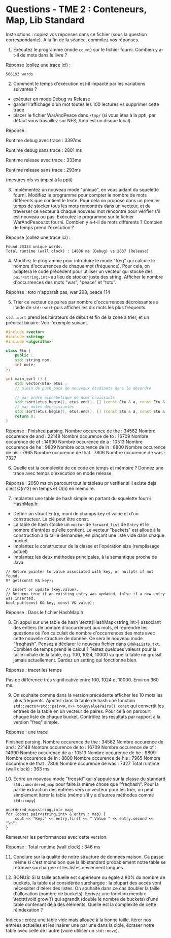 # Questions - TME 2 : Conteneurs, Map, Lib Standard

Instructions : copiez vos réponses dans ce fichier (sous la question correspondante). A la fin de la séance, commitez vos réponses.

1) Exécutez le programme (mode `count`) sur le fichier fourni. Combien y a-t-il de mots dans le livre ?

Réponse (collez une trace ici) :

```
566193 words
```


2) Comment le temps d'exécution est-il impacté par les variations suivantes ?

- exécuter en mode Debug vs Release
- garder l'affichage d'un mot toutes les 100 lectures vs supprimer cette trace
- placer le fichier WarAndPeace dans `/tmp/` (si vous êtes à la ppti, par défaut vous travaillez sur NFS, /tmp est un disque local).

Réponse :

Runtime debug avec trace : 3397ms

Runtime debug sans trace : 2801 ms

Runtime release avec trace : 333ms

Runtime release sans trace : 293ms

(mesures nfs vs tmp si à la ppti)

3) Implémentez un nouveau mode "unique", en vous aidant du squelette fourni. 
Modifiez le programme pour compter le nombre de mots différents que contient le texte. Pour cela on propose dans un premier temps de stocker tous les mots rencontrés dans un vecteur, et de traverser ce vecteur à chaque nouveau mot rencontré pour vérifier s'il est nouveau ou pas.
Exécutez le programme sur le fichier WarAndPeace.txt fourni. Combien y a-t-il de mots différents ? Combien de temps prend l'execution ?

Réponse (collez une trace ici) :

```
Found 20333 unique words.
Total runtime (wall clock) : 14006 ms (Debug) vs 2637 (Release)

```

4) Modifiez le programme pour introduire le mode "freq" qui calcule le nombre d'occurrences de chaque mot (fréquence). 
Pour cela, on adaptera le code précédent pour utiliser un vecteur qui stocke des `pair<string,int>` au lieu de stocker juste des string. 
Afficher le nombre d'occurrences des mots "war", "peace" et "toto".

Réponse : toto n'apparaît pas, war 298, peace 114


5) Trier ce vecteur de paires par nombre d'occurrences décroissantes à l'aide de `std::sort` puis afficher les dix mots les plus fréquents. 

`std::sort` prend les itérateurs de début et fin de la zone à trier, et un prédicat binaire. Voir l'exemple suivant.

```CPP
#include <vector>
#include <string>
#include <algorithm>

class Etu {
	public :
	std::string nom;
	int note;
};

int main_sort () {
	std::vector<Etu> etus ;
	// plein de push_back de nouveaux étudiants dans le désordre

	// par ordre alphabétique de noms croissants
	std::sort(etus.begin(), etus.end(), [] (const Etu & a, const Etu & b) { return a.nom < b.nom ;});
	// par notes décroissantes
	std::sort(etus.begin(), etus.end(), [] (const Etu & a, const Etu & b) { return a.note > b.note ;});
	return 0;
}
```

Réponse :
Finished parsing.
Nombre occurence de the : 34562
Nombre occurence de and : 22148
Nombre occurence de to : 16709
Nombre occurence de of : 14990
Nombre occurence de a : 10513
Nombre occurence de he : 9809
Nombre occurence de in : 8800
Nombre occurence de his : 7965
Nombre occurence de that : 7806
Nombre occurence de was : 7327

6) Quelle est la complexité de ce code en temps et mémoire ? Donnez une trace avec temps d'exécution en mode release.


Réponse : 2050 ms on parcourt tout le tableau pr verifier si il existe deja c'est O(n^2) en temps et O(n) en memoire.



7) Implantez une table de hash simple en partant du squelette fourni HashMap.h:
 * Définir un struct Entry, muni de champs key et value et d'un constructeur. La clé peut être const. 
 * La table de hash stocke un `vector` de `forward_list` de `Entry` et le nombre d'entrées qu'elle contient. Le vecteur "buckets" est alloué à la construction à la taille demandée, en plaçant une liste vide dans chaque bucket.
 * Implantez le constructeur de la classe et l'opération size (remplissage actuel)
 * Implantez les deux méthodes principales, à la sémantique proche de Java.

 ```
 // Return pointer to value associated with key, or nullptr if not found.
 V* get(const K& key);

 // Insert or update (key,value).
 // Returns true if an existing entry was updated, false if a new entry was inserted.
 bool put(const K& key, const V& value);
```    

Réponse : Dans le fichier HashMap.h

8) En appui sur une table de hash \texttt{HashMap<string,int>} associant des entiers (le nombre d'occurrence) aux mots, et reprendre les questions où l'on calculait de nombre d'occurrences des mots avec cette nouvelle structure de donnée. Ce sera le nouveau mode "freqhash". Pensez à déclarer le nouveau fichier dans `CMakeLists.txt`. Combien de temps prend le calcul ? Testez quelques valeurs pour la taille initiale de la table, e.g. 100, 1024, 10000 vu que la table ne grossit jamais actuellement. Gardez un setting qui fonctionne bien.

Réponse : tracer les temps

Pas de différence très significative entre 100, 1024 et 10000. Environ 360 ms.

9) On souhaite comme dans la version précédente afficher les 10 mots les plus fréquents.
Ajoutez dans la table de hash une fonction `std::vector<std::pair<K,V>> toKeyValuePairs() const` qui convertit les entrées de la table en un vecteur de paires. Pour celà on parcourt chaque liste de chaque bucket. Contrôlez les résultats par rapport à la version "freq" simple.

Réponse : une trace

Finished parsing.
Nombre occurence de the : 34562
Nombre occurence de and : 22148
Nombre occurence de to : 16709
Nombre occurence de of : 14990
Nombre occurence de a : 10513
Nombre occurence de he : 9809
Nombre occurence de in : 8800
Nombre occurence de his : 7965
Nombre occurence de that : 7806
Nombre occurence de was : 7327
Total runtime (wall clock) : 363 ms

10) Ecrire un nouveau mode "freqstd" qui s'appuie sur la classe du standard `std::unordered_map` pour faire la même chose que "freqhash". Pour la partie extraction des entrées vers un vecteur pour les trier, on peut simplement itérer la table (même s'il y a d'autres méthodes comme `std::copy`)

```
unordered_map<string,int> map;
for (const pair<string,int> & entry : map) {
    cout << "Key:" << entry.first << " Value " << entry.second << "\n";
}
```

Remesurer les performances avec cette version.

Réponse : Total runtime (wall clock) : 346 ms

11) Conclure sur la qualité de notre structure de données maison.
Ca passe même si c'est moins bon que la lib standard probablement notre table se retrouve surchargée et les listes deviennent longues.

12) BONUS: Si la taille actuelle est supérieure ou égale à 80\% du nombre de buckets, la table est considérée surchargée :
 la plupart des accès vont nécessiter d'itérer des listes. On souhaite dans ce cas doubler la taille d'allocation (nombre de buckets).  Ecrivez une fonction membre \texttt{void grow()} qui agrandit (double le nombre de buckets) d'une table contenant déjà des éléments.  Quelle est la complexité de cette réindexation ?

 Indices : créez une table vide mais allouée à la bonne taille, itérer nos entrées actuelles et les insérer une par une dans la cible, écraser notre table avec celle de l'autre (voire utiliser un `std::move`).

